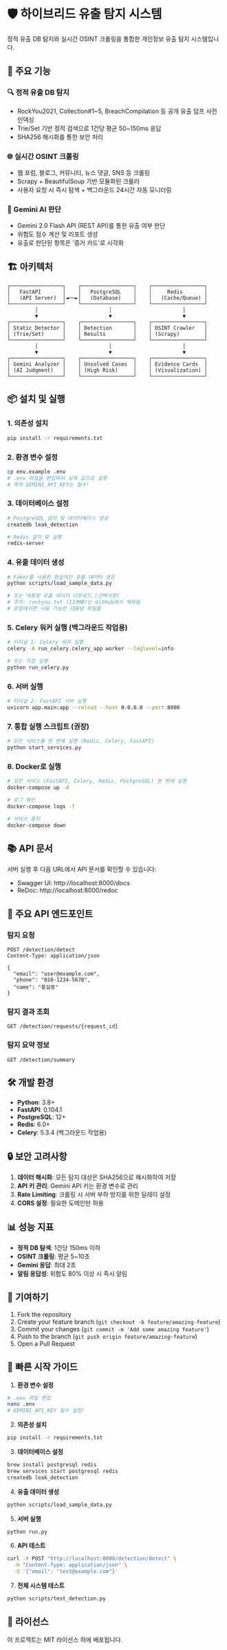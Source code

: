 # 🛡️ 하이브리드 유출 탐지 시스템

정적 유출 DB 탐지와 실시간 OSINT 크롤링을 통합한 개인정보 유출 탐지 시스템입니다.

## 🚀 주요 기능

### 🔍 정적 유출 DB 탐지
- RockYou2021, Collection#1~5, BreachCompilation 등 공개 유출 덤프 사전 인덱싱
- Trie/Set 기반 정적 검색으로 1건당 평균 50~150ms 응답
- SHA256 해시화를 통한 보안 처리

### 🌐 실시간 OSINT 크롤링
- 웹 포럼, 블로그, 커뮤니티, 뉴스 댓글, SNS 등 크롤링
- Scrapy + BeautifulSoup 기반 모듈화된 크롤러
- 사용자 요청 시 즉시 탐색 + 백그라운드 24시간 자동 모니터링

### 🤖 Gemini AI 판단
- Gemini 2.0 Flash API (REST API)를 통한 유출 여부 판단
- 위험도 점수 계산 및 리포트 생성
- 유출로 판단된 항목은 '증거 카드'로 시각화

## 🏗️ 아키텍처

```
┌─────────────────┐    ┌─────────────────┐    ┌─────────────────┐
│   FastAPI       │    │   PostgreSQL    │    │     Redis       │
│   (API Server)  │◄──►│   (Database)    │    │   (Cache/Queue) │
└─────────────────┘    └─────────────────┘    └─────────────────┘
         │                       │                       │
         ▼                       ▼                       ▼
┌─────────────────┐    ┌─────────────────┐    ┌─────────────────┐
│ Static Detector │    │ Detection       │    │ OSINT Crawler   │
│ (Trie/Set)      │    │ Results         │    │ (Scrapy)        │
└─────────────────┘    └─────────────────┘    └─────────────────┘
         │                       │                       │
         ▼                       ▼                       ▼
┌─────────────────┐    ┌─────────────────┐    ┌─────────────────┐
│ Gemini Analyzer │    │ Unsolved Cases  │    │ Evidence Cards  │
│ (AI Judgment)   │    │ (High Risk)     │    │ (Visualization) │
└─────────────────┘    └─────────────────┘    └─────────────────┘
```

## 📦 설치 및 실행

### 1. 의존성 설치
```bash
pip install -r requirements.txt
```

### 2. 환경 변수 설정
```bash
cp env.example .env
# .env 파일을 편집하여 실제 값으로 설정
# 특히 GEMINI_API_KEY는 필수!
```

### 3. 데이터베이스 설정
```bash
# PostgreSQL 설치 및 데이터베이스 생성
createdb leak_detection

# Redis 설치 및 실행
redis-server
```

### 4. 유출 데이터 생성
```bash
# Faker를 사용한 현실적인 유출 데이터 생성
python scripts/load_sample_data.py

# 또는 대용량 유출 데이터 다운로드 (선택사항)
# 주의: rockyou.txt (133MB)는 GitHub에서 제외됨
# 로컬에서만 사용 가능한 대용량 파일들
```

### 5. Celery 워커 실행 (백그라운드 작업용)
```bash
# 터미널 1: Celery 워커 실행
celery -A run_celery.celery_app worker --loglevel=info

# 또는 직접 실행
python run_celery.py
```

### 6. 서버 실행
```bash
# 터미널 2: FastAPI 서버 실행
uvicorn app.main:app --reload --host 0.0.0.0 --port 8000
```

### 7. 통합 실행 스크립트 (권장)
```bash
# 모든 서비스를 한 번에 실행 (Redis, Celery, FastAPI)
python start_services.py
```

### 8. Docker로 실행
```bash
# 모든 서비스 (FastAPI, Celery, Redis, PostgreSQL) 한 번에 실행
docker-compose up -d

# 로그 확인
docker-compose logs -f

# 서비스 중지
docker-compose down
```

## 📚 API 문서

서버 실행 후 다음 URL에서 API 문서를 확인할 수 있습니다:
- Swagger UI: http://localhost:8000/docs
- ReDoc: http://localhost:8000/redoc

## 🔧 주요 API 엔드포인트

### 탐지 요청
```http
POST /detection/detect
Content-Type: application/json

{
  "email": "user@example.com",
  "phone": "010-1234-5678",
  "name": "홍길동"
}
```

### 탐지 결과 조회
```http
GET /detection/requests/{request_id}
```

### 탐지 요약 정보
```http
GET /detection/summary
```

## 🛠️ 개발 환경

- **Python**: 3.8+
- **FastAPI**: 0.104.1
- **PostgreSQL**: 12+
- **Redis**: 6.0+
- **Celery**: 5.3.4 (백그라운드 작업용)

## 🔒 보안 고려사항

1. **데이터 해시화**: 모든 탐지 대상은 SHA256으로 해시화하여 저장
2. **API 키 관리**: Gemini API 키는 환경 변수로 관리
3. **Rate Limiting**: 크롤링 시 서버 부하 방지를 위한 딜레이 설정
4. **CORS 설정**: 필요한 도메인만 허용

## 📊 성능 지표

- **정적 DB 탐색**: 1건당 150ms 이하
- **OSINT 크롤링**: 평균 5~10초
- **Gemini 응답**: 최대 2초
- **알림 응답성**: 위험도 80% 이상 시 즉시 알림

## 🤝 기여하기

1. Fork the repository
2. Create your feature branch (`git checkout -b feature/amazing-feature`)
3. Commit your changes (`git commit -m 'Add some amazing feature'`)
4. Push to the branch (`git push origin feature/amazing-feature`)
5. Open a Pull Request

## 🚀 빠른 시작 가이드

1. **환경 변수 설정**
```bash
# .env 파일 편집
nano .env
# GEMINI_API_KEY 필수 설정!
```

2. **의존성 설치**
```bash
pip install -r requirements.txt
```

3. **데이터베이스 설정**
```bash
brew install postgresql redis
brew services start postgresql redis
createdb leak_detection
```

4. **유출 데이터 생성**
```bash
python scripts/load_sample_data.py
```

5. **서버 실행**
```bash
python run.py
```

6. **API 테스트**
```bash
curl -X POST "http://localhost:8000/detection/detect" \
  -H "Content-Type: application/json" \
  -d '{"email": "test@example.com"}'
```

7. **전체 시스템 테스트**
```bash
python scripts/test_detection.py
```

## 📄 라이선스

이 프로젝트는 MIT 라이선스 하에 배포됩니다. 